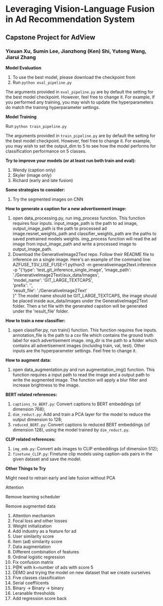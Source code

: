 # Leveraging Vision-Language Fusion in Ad Recommendation System

## Capstone Project for AdView

### Yixuan Xu, Sumin Lee, Jianzhong (Ken) Shi, Yutong Wang, Jiarui Zhang


**Model Evaluation**

1. To use the best model, please download the checkpoint from 
2. Run ```python eval_pipeline.py```

The arguments provided in ```eval_pipeline.py``` are by default the setting for the best model checkpoint. However, feel free to change it. For example, if you performed any training, you may wish to update the hyperparameters do match the training hyperparameter settings.

**Model Training**

Run ```python train_pipeline.py```

The arguments provided in ```train_pipeline.py``` are by default the setting for the best model checkpoint. However, feel free to change it. For example, you may wish to set the output_dim to 5 to see how the model performs for classification performance on 5 classes.


**Try to improve your models (or at least run both train and eval):**
1. Wendy (caption only)
2. Skyler (image only)
3. Richard (early and late fusion)

**Some strategies to consider:**
1. Try the segmented images  on CNN


**How to generate a caption for a new advertisement image:**
1. open data_processing.py, run img_process function. This function requires four inputs. input_image_path is the path to ad image, output_image_path is the path to processed ad image.resnet_weights_path and classifier_weights_path are the paths to saved pretrained models weights. img_process function will read the ad image from input_image_path and write a processed image to output_image_path. 
2. Download the GenerativeImage2Text repo. Follow their README file to inference on a single image. Here's an example of the command line:
AZFUSE_TSV_USE_FUSE=1 python3 -m generativeimage2text.inference -p "{'type': 'test_git_inference_single_image', 
      'image_path': './GenerativeImage2Text/aux_data/images', \
      'model_name': 'GIT_LARGE_TEXTCAPS', \
      'prefix': '', \
      'result_file': './GenerativeImage2Text'\
}"
The model name should be GIT_LARGE_TEXTCAPS, the image should be placed inside aux_data/images under the GenerativeImage2Text folder. Then a txt file with the generated capstion will be generated under the 'result_file' folder. 

**How to train a new classifier:**
1. open classifier.py, run train() function. This function requires five inputs. annotation_file is the path to a csv file which contains the ground truth label for each advertisement image. img_dir is the path to a folder which contains all advertisement images (incluidng train, val, test). Other inputs are the hyperparameter settings. Feel free to change it. 


**How to augment data:**
1. open data_augmentation.py and run augmentation_img() function. This function requires a input path to read the image and a output path to write the augmented image. The function will apply a blur filter and increase brightness to the image. 

**BERT related references:**
1. ```captions_to_BERT.py```: Convert captions to BERT embeddings (of dimension 768);
2. ```dim_reduct.py```: Add and train a PCA layer for the model to reduce the output dimension to 128;
3. ```reduced_BERT.py```: Convert captions to reduced BERT embeddings (of dimension 128), using the model trained by ```dim_reduct.py```.

**CLIP related references:**
1. ```img_emb.py```: Convert ads images to CLIP embeddings (of dimension 512);
2. ```finetune_CLIP.py```: Finetune clip models using caption-ads pairs in the given dataset and save the model. 

**Other Things to Try**

Might need to retrain early and late fusion without PCA

Attention

Remove learning scheduler

Remove augmented data



1. Attention mechanism
2. Focal loss and other losses
3. Weight initialization
4. Add industry as a feature for ad
5. User similarity score
6. Item (ad) similarity score
7. Data augmentation 
8. Different combination of features
9. Ordinal logistic regression
10. Fix confusion matrix
11. P@K with k=number of ads with score 5
12. DEMO and trying the model on new dataset that we create ourselves
13. Five classes classification
14. Serial coeffiicents
15. Binary → Binary → binary
16. Leranable thresholds
17. Add regression score back
